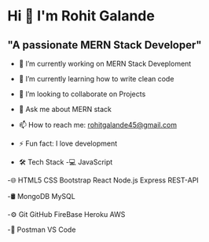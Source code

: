 # Hi 👋 I'm Rohit Galande
## "A passionate MERN Stack Developer"

- 🔭 I’m currently working on MERN Stack Deveploment
- 🌱 I’m currently learning how to write clean code
- 👯 I’m looking to collaborate on Projects
- 💬 Ask me about MERN stack
- 📫 How to reach me: rohitgalande45@gmail.com
- ⚡ Fun fact: I love development

- 🛠  Tech Stack
-💻 JavaScript

-🌐 HTML5 CSS Bootstrap React Node.js Express REST-API

-🛢 MongoDB MySQL

-⚙️ Git GitHub FireBase Heroku AWS

-🔧 Postman VS Code

